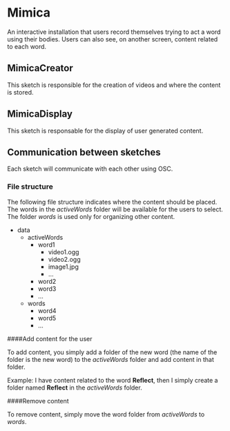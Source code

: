 # Mimica

An interactive installation that users record themselves trying to act a word using their bodies. Users can also see, on another screen, content related to each word.

## MimicaCreator

This sketch is responsible for the creation of videos and where the content is stored.

## MimicaDisplay

This sketch is responsable for the display of user generated content.

## Communication between sketches

Each sketch will communicate with each other using OSC.

### File structure

The following file structure indicates where the content should be placed. The words in the *activeWords* folder will be available for the users to select. The folder *words* is used only for organizing other content.

- data
  - activeWords
    - word1
      - video1.ogg
      - video2.ogg
      - image1.jpg
      - ...
    - word2
    - word3
    - ...
  - words
    - word4
    - word5
    - ...

####Add content for the user

To add content, you simply add a folder of the new word (the name of the folder is the new word) to the *activeWords* folder and add content in that folder.

Example: I have content related to the word **Reflect**, then I simply create a folder named **Reflect** in the *activeWords* folder.

####Remove content

To remove content, simply move the word folder from *activeWords* to *words*.